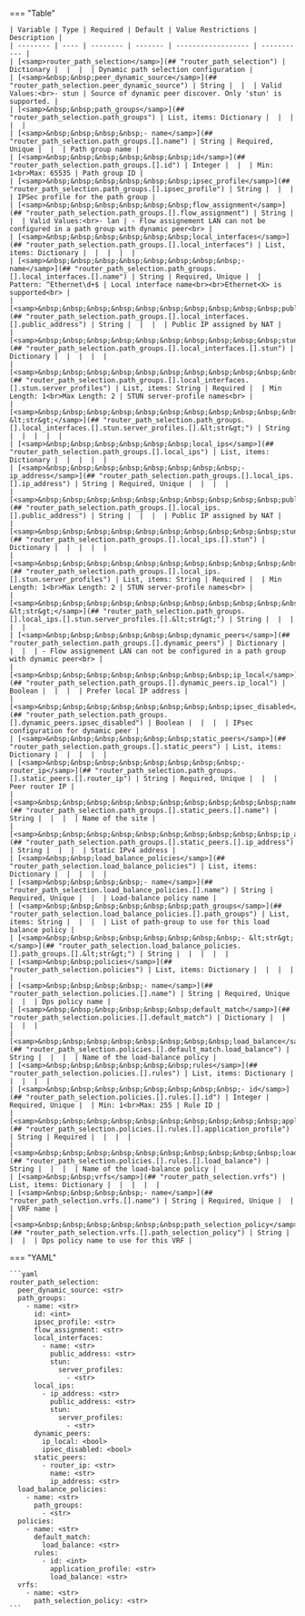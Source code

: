<!--
  ~ Copyright (c) 2023 Arista Networks, Inc.
  ~ Use of this source code is governed by the Apache License 2.0
  ~ that can be found in the LICENSE file.
  -->
=== "Table"

    | Variable | Type | Required | Default | Value Restrictions | Description |
    | -------- | ---- | -------- | ------- | ------------------ | ----------- |
    | [<samp>router_path_selection</samp>](## "router_path_selection") | Dictionary |  |  |  | Dynamic path selection configuration |
    | [<samp>&nbsp;&nbsp;peer_dynamic_source</samp>](## "router_path_selection.peer_dynamic_source") | String |  |  | Valid Values:<br>- stun | Source of dynamic peer discover. Only 'stun' is supported. |
    | [<samp>&nbsp;&nbsp;path_groups</samp>](## "router_path_selection.path_groups") | List, items: Dictionary |  |  |  |  |
    | [<samp>&nbsp;&nbsp;&nbsp;&nbsp;- name</samp>](## "router_path_selection.path_groups.[].name") | String | Required, Unique |  |  | Path group name |
    | [<samp>&nbsp;&nbsp;&nbsp;&nbsp;&nbsp;&nbsp;id</samp>](## "router_path_selection.path_groups.[].id") | Integer |  |  | Min: 1<br>Max: 65535 | Path group ID |
    | [<samp>&nbsp;&nbsp;&nbsp;&nbsp;&nbsp;&nbsp;ipsec_profile</samp>](## "router_path_selection.path_groups.[].ipsec_profile") | String |  |  |  | IPSec profile for the path group |
    | [<samp>&nbsp;&nbsp;&nbsp;&nbsp;&nbsp;&nbsp;flow_assignment</samp>](## "router_path_selection.path_groups.[].flow_assignment") | String |  |  | Valid Values:<br>- lan | - Flow assignement LAN can not be configured in a path group with dynamic peer<br> |
    | [<samp>&nbsp;&nbsp;&nbsp;&nbsp;&nbsp;&nbsp;local_interfaces</samp>](## "router_path_selection.path_groups.[].local_interfaces") | List, items: Dictionary |  |  |  |  |
    | [<samp>&nbsp;&nbsp;&nbsp;&nbsp;&nbsp;&nbsp;&nbsp;&nbsp;- name</samp>](## "router_path_selection.path_groups.[].local_interfaces.[].name") | String | Required, Unique |  | Pattern: ^Ethernet\d+$ | Local interface name<br><br>Ethernet<X> is supported<br> |
    | [<samp>&nbsp;&nbsp;&nbsp;&nbsp;&nbsp;&nbsp;&nbsp;&nbsp;&nbsp;&nbsp;public_address</samp>](## "router_path_selection.path_groups.[].local_interfaces.[].public_address") | String |  |  |  | Public IP assigned by NAT |
    | [<samp>&nbsp;&nbsp;&nbsp;&nbsp;&nbsp;&nbsp;&nbsp;&nbsp;&nbsp;&nbsp;stun</samp>](## "router_path_selection.path_groups.[].local_interfaces.[].stun") | Dictionary |  |  |  |  |
    | [<samp>&nbsp;&nbsp;&nbsp;&nbsp;&nbsp;&nbsp;&nbsp;&nbsp;&nbsp;&nbsp;&nbsp;&nbsp;server_profiles</samp>](## "router_path_selection.path_groups.[].local_interfaces.[].stun.server_profiles") | List, items: String | Required |  | Min Length: 1<br>Max Length: 2 | STUN server-profile names<br> |
    | [<samp>&nbsp;&nbsp;&nbsp;&nbsp;&nbsp;&nbsp;&nbsp;&nbsp;&nbsp;&nbsp;&nbsp;&nbsp;&nbsp;&nbsp;- &lt;str&gt;</samp>](## "router_path_selection.path_groups.[].local_interfaces.[].stun.server_profiles.[].&lt;str&gt;") | String |  |  |  |  |
    | [<samp>&nbsp;&nbsp;&nbsp;&nbsp;&nbsp;&nbsp;local_ips</samp>](## "router_path_selection.path_groups.[].local_ips") | List, items: Dictionary |  |  |  |  |
    | [<samp>&nbsp;&nbsp;&nbsp;&nbsp;&nbsp;&nbsp;&nbsp;&nbsp;- ip_address</samp>](## "router_path_selection.path_groups.[].local_ips.[].ip_address") | String | Required, Unique |  |  |  |
    | [<samp>&nbsp;&nbsp;&nbsp;&nbsp;&nbsp;&nbsp;&nbsp;&nbsp;&nbsp;&nbsp;public_address</samp>](## "router_path_selection.path_groups.[].local_ips.[].public_address") | String |  |  |  | Public IP assigned by NAT |
    | [<samp>&nbsp;&nbsp;&nbsp;&nbsp;&nbsp;&nbsp;&nbsp;&nbsp;&nbsp;&nbsp;stun</samp>](## "router_path_selection.path_groups.[].local_ips.[].stun") | Dictionary |  |  |  |  |
    | [<samp>&nbsp;&nbsp;&nbsp;&nbsp;&nbsp;&nbsp;&nbsp;&nbsp;&nbsp;&nbsp;&nbsp;&nbsp;server_profiles</samp>](## "router_path_selection.path_groups.[].local_ips.[].stun.server_profiles") | List, items: String | Required |  | Min Length: 1<br>Max Length: 2 | STUN server-profile names<br> |
    | [<samp>&nbsp;&nbsp;&nbsp;&nbsp;&nbsp;&nbsp;&nbsp;&nbsp;&nbsp;&nbsp;&nbsp;&nbsp;&nbsp;&nbsp;- &lt;str&gt;</samp>](## "router_path_selection.path_groups.[].local_ips.[].stun.server_profiles.[].&lt;str&gt;") | String |  |  |  |  |
    | [<samp>&nbsp;&nbsp;&nbsp;&nbsp;&nbsp;&nbsp;dynamic_peers</samp>](## "router_path_selection.path_groups.[].dynamic_peers") | Dictionary |  |  |  | - Flow assignement LAN can not be configured in a path group with dynamic peer<br> |
    | [<samp>&nbsp;&nbsp;&nbsp;&nbsp;&nbsp;&nbsp;&nbsp;&nbsp;ip_local</samp>](## "router_path_selection.path_groups.[].dynamic_peers.ip_local") | Boolean |  |  |  | Prefer local IP address |
    | [<samp>&nbsp;&nbsp;&nbsp;&nbsp;&nbsp;&nbsp;&nbsp;&nbsp;ipsec_disabled</samp>](## "router_path_selection.path_groups.[].dynamic_peers.ipsec_disabled") | Boolean |  |  |  | IPsec configuration for dynamic peer |
    | [<samp>&nbsp;&nbsp;&nbsp;&nbsp;&nbsp;&nbsp;static_peers</samp>](## "router_path_selection.path_groups.[].static_peers") | List, items: Dictionary |  |  |  |  |
    | [<samp>&nbsp;&nbsp;&nbsp;&nbsp;&nbsp;&nbsp;&nbsp;&nbsp;- router_ip</samp>](## "router_path_selection.path_groups.[].static_peers.[].router_ip") | String | Required, Unique |  |  | Peer router IP |
    | [<samp>&nbsp;&nbsp;&nbsp;&nbsp;&nbsp;&nbsp;&nbsp;&nbsp;&nbsp;&nbsp;name</samp>](## "router_path_selection.path_groups.[].static_peers.[].name") | String |  |  |  | Name of the site |
    | [<samp>&nbsp;&nbsp;&nbsp;&nbsp;&nbsp;&nbsp;&nbsp;&nbsp;&nbsp;&nbsp;ip_address</samp>](## "router_path_selection.path_groups.[].static_peers.[].ip_address") | String |  |  |  | Static IPv4 address |
    | [<samp>&nbsp;&nbsp;load_balance_policies</samp>](## "router_path_selection.load_balance_policies") | List, items: Dictionary |  |  |  |  |
    | [<samp>&nbsp;&nbsp;&nbsp;&nbsp;- name</samp>](## "router_path_selection.load_balance_policies.[].name") | String | Required, Unique |  |  | Load-balance policy name |
    | [<samp>&nbsp;&nbsp;&nbsp;&nbsp;&nbsp;&nbsp;path_groups</samp>](## "router_path_selection.load_balance_policies.[].path_groups") | List, items: String |  |  |  | List of path-group to use for this load balance policy |
    | [<samp>&nbsp;&nbsp;&nbsp;&nbsp;&nbsp;&nbsp;&nbsp;&nbsp;- &lt;str&gt;</samp>](## "router_path_selection.load_balance_policies.[].path_groups.[].&lt;str&gt;") | String |  |  |  |  |
    | [<samp>&nbsp;&nbsp;policies</samp>](## "router_path_selection.policies") | List, items: Dictionary |  |  |  |  |
    | [<samp>&nbsp;&nbsp;&nbsp;&nbsp;- name</samp>](## "router_path_selection.policies.[].name") | String | Required, Unique |  |  | Dps policy name |
    | [<samp>&nbsp;&nbsp;&nbsp;&nbsp;&nbsp;&nbsp;default_match</samp>](## "router_path_selection.policies.[].default_match") | Dictionary |  |  |  |  |
    | [<samp>&nbsp;&nbsp;&nbsp;&nbsp;&nbsp;&nbsp;&nbsp;&nbsp;load_balance</samp>](## "router_path_selection.policies.[].default_match.load_balance") | String |  |  |  | Name of the load-balance policy |
    | [<samp>&nbsp;&nbsp;&nbsp;&nbsp;&nbsp;&nbsp;rules</samp>](## "router_path_selection.policies.[].rules") | List, items: Dictionary |  |  |  |  |
    | [<samp>&nbsp;&nbsp;&nbsp;&nbsp;&nbsp;&nbsp;&nbsp;&nbsp;- id</samp>](## "router_path_selection.policies.[].rules.[].id") | Integer | Required, Unique |  | Min: 1<br>Max: 255 | Rule ID |
    | [<samp>&nbsp;&nbsp;&nbsp;&nbsp;&nbsp;&nbsp;&nbsp;&nbsp;&nbsp;&nbsp;application_profile</samp>](## "router_path_selection.policies.[].rules.[].application_profile") | String | Required |  |  |  |
    | [<samp>&nbsp;&nbsp;&nbsp;&nbsp;&nbsp;&nbsp;&nbsp;&nbsp;&nbsp;&nbsp;load_balance</samp>](## "router_path_selection.policies.[].rules.[].load_balance") | String |  |  |  | Name of the load-balance policy |
    | [<samp>&nbsp;&nbsp;vrfs</samp>](## "router_path_selection.vrfs") | List, items: Dictionary |  |  |  |  |
    | [<samp>&nbsp;&nbsp;&nbsp;&nbsp;- name</samp>](## "router_path_selection.vrfs.[].name") | String | Required, Unique |  |  | VRF name |
    | [<samp>&nbsp;&nbsp;&nbsp;&nbsp;&nbsp;&nbsp;path_selection_policy</samp>](## "router_path_selection.vrfs.[].path_selection_policy") | String |  |  |  | Dps policy name to use for this VRF |

=== "YAML"

    ```yaml
    router_path_selection:
      peer_dynamic_source: <str>
      path_groups:
        - name: <str>
          id: <int>
          ipsec_profile: <str>
          flow_assignment: <str>
          local_interfaces:
            - name: <str>
              public_address: <str>
              stun:
                server_profiles:
                  - <str>
          local_ips:
            - ip_address: <str>
              public_address: <str>
              stun:
                server_profiles:
                  - <str>
          dynamic_peers:
            ip_local: <bool>
            ipsec_disabled: <bool>
          static_peers:
            - router_ip: <str>
              name: <str>
              ip_address: <str>
      load_balance_policies:
        - name: <str>
          path_groups:
            - <str>
      policies:
        - name: <str>
          default_match:
            load_balance: <str>
          rules:
            - id: <int>
              application_profile: <str>
              load_balance: <str>
      vrfs:
        - name: <str>
          path_selection_policy: <str>
    ```
